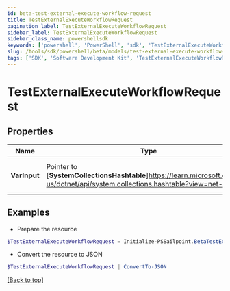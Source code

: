 ```yaml
---
id: beta-test-external-execute-workflow-request
title: TestExternalExecuteWorkflowRequest
pagination_label: TestExternalExecuteWorkflowRequest
sidebar_label: TestExternalExecuteWorkflowRequest
sidebar_class_name: powershellsdk
keywords: ['powershell', 'PowerShell', 'sdk', 'TestExternalExecuteWorkflowRequest'] 
slug: /tools/sdk/powershell/beta/models/test-external-execute-workflow-request
tags: ['SDK', 'Software Development Kit', 'TestExternalExecuteWorkflowRequest']
---
```



# TestExternalExecuteWorkflowRequest

## Properties

Name | Type | Description | Notes
------------ | ------------- | ------------- | -------------
**VarInput** |  Pointer to [**SystemCollectionsHashtable**]https://learn.microsoft.com/en-us/dotnet/api/system.collections.hashtable?view=net-9.0 | The test input for the workflow | [optional] 

## Examples

- Prepare the resource
```powershell
$TestExternalExecuteWorkflowRequest = Initialize-PSSailpoint.BetaTestExternalExecuteWorkflowRequest  -VarInput {test&#x3D;hello world}
```

- Convert the resource to JSON
```powershell
$TestExternalExecuteWorkflowRequest | ConvertTo-JSON
```


[[Back to top]](#) 

